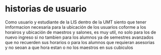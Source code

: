 # historias de usuario 
Como usuario y estudiante de la LIS dentro de la UMT siento que tener imformacion necesaria para la ubicación de los usuarios coforme a los horairos y ubicación de maestros y salones, es muy util, no solo para los de nuevo ingreso si no tambien para los alumnos ya de semestres avanzados que no recuerden sus horarios o para los alumnos que requieran asesorias y no seoan a que hora estan o no los maestros en sus cubiculos

